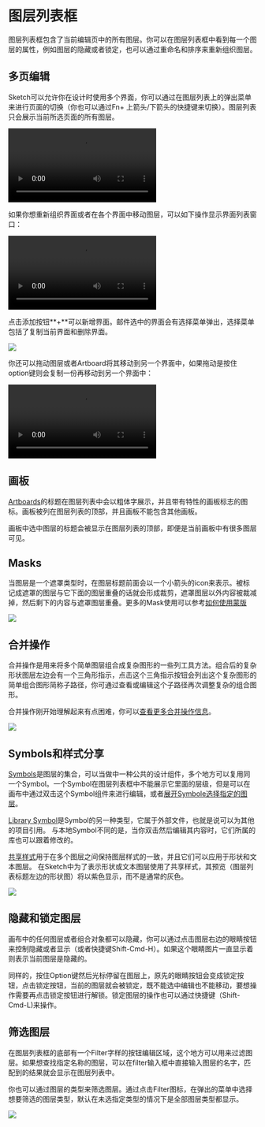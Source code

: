 # 图层列表框

图层列表框包含了当前编辑页中的所有图层。你可以在图层列表框中看到每一个图层的属性，例如图层的隐藏或者锁定，也可以通过重命名和排序来重新组织图层。


## 多页编辑

Sketch可以允许你在设计时使用多个界面，你可以通过在图层列表上的弹出菜单来进行页面的切换（你也可以通过Fn+ 上箭头/下箭头的快捷键来切换）。图层列表只会展示当前所选页面的所有图层。

![](https://www.sketch.com/images/pages/docs/02-the-interface/video/switcher@2x.mp4)

如果你想重新组织界面或者在各个界面中移动图层，可以如下操作显示界面列表窗口：

![](https://www.sketch.com/images/pages/docs/02-the-interface/video/page-list@2x.mp4)

点击添加按钮**+**可以新增界面。邮件选中的界面会有选择菜单弹出，选择菜单包括了复制当前界面和删除界面。

![](https://www.sketch.com/images/pages/docs/02-the-interface/page-list-menu.jpg)

你还可以拖动图层或者Artboard将其移动到另一个界面中，如果拖动是按住option键则会复制一份再移动到另一个界面中：

![](https://www.sketch.com/images/pages/docs/02-the-interface/video/page-list-drag@2x.mp4)

## 画板

[Artboards](https://www.sketch.com/docs/grouping/artboards/)的标题在图层列表中会以粗体字展示，并且带有特性的画板标志的图标。画板被列在图层列表的顶部，并且画板不能包含其他画板。

画板中选中图层的标题会被显示在图层列表的顶部，即便是当前画板中有很多图层可见。

## Masks

当图层是一个遮罩类型时，在图层标题前面会以一个小箭头的icon来表示。被标记成遮罩的图层与它下面的图层重叠的话就会形成裁剪，遮罩图层以外内容被裁减掉，然后剩下的内容与遮罩图层重叠。更多的Mask使用可以参考[如何使用蒙版](https://www.sketch.com/docs/shapes/masking/)

![](https://www.sketch.com/images/pages/docs/02-the-interface/masks.jpg)

## 合并操作

合并操作是用来将多个简单图层组合成复杂图形的一些列工具方法。组合后的复杂形状图层左边会有一个三角形指示，点击这个三角指示按钮会列出这个复杂图形的简单组合图形简称子路径，你可通过查看或编辑这个子路径再次调整复杂的组合图形。

合并操作刚开始理解起来有点困难，你可以[查看更多合并操作信息](https://www.sketch.com/docs/shapes/boolean-operations/)。

![](https://www.sketch.com/images/pages/docs/02-the-interface/boolean-operations.jpg)


## Symbols和样式分享

[Symbols](https://www.sketch.com/docs/symbols/)是图层的集合，可以当做中一种公共的设计组件，多个地方可以复用同一个Symbol。一个Symbol在图层列表框中不能展示它里面的层级，但是可以在画布中通过双击这个Symbol组件来进行编辑，或者[展开Symbole选择指定的图层](https://www.sketch.com/docs/symbols/overrides/#selecting-overrides)。

[Library Symbol](https://www.sketch.com/docs/libraries/library-symbols)是Symbol的另一种类型，它属于外部文件，也就是说可以为其他的项目引用。 与本地Symbol不同的是，当你双击然后编辑其内容时，它们所属的库也可以跟着修改的。

[共享样式](https://www.sketch.com/docs/styling/shared-styles/)用于在多个图层之间保持图层样式的一致，并且它们可以应用于形状和文本图层。 在Sketch中为了表示形状或文本图层使用了共享样式，其预览（图层列表标题左边的形状图）将以紫色显示，而不是通常的灰色。

![](https://www.sketch.com/images/pages/docs/02-the-interface/layers.jpg)



## 隐藏和锁定图层

画布中的任何图层或者组合对象都可以隐藏，你可以通过点击图层右边的眼睛按钮来控制隐藏或者显示（或者快捷键Shift-Cmd-H）。如果这个眼睛图片一直显示着则表示当前图层是隐藏的。

同样的，按住Option键然后光标停留在图层上，原先的眼睛按钮会变成锁定按钮，点击锁定按钮，当前的图层就会被锁定，既不能选中编辑也不能移动，要想操作需要再点击锁定按钮进行解锁。锁定图层的操作也可以通过快捷键（Shift-Cmd-L)来操作。

## 筛选图层

在图层列表框的底部有一个Filter字样的按钮编辑区域，这个地方可以用来过滤图层。如果想查找指定名称的图层，可以在filter输入框中直接输入图层的名字，匹配到的结果就会显示在图层列表中。

你也可以通过图层的类型来筛选图层。通过点击Filter图标，在弹出的菜单中选择想要筛选的图层类型，默认在未选指定类型的情况下是全部图层类型都显示。

![](https://www.sketch.com/images/pages/docs/02-the-interface/filter-options.jpg)


